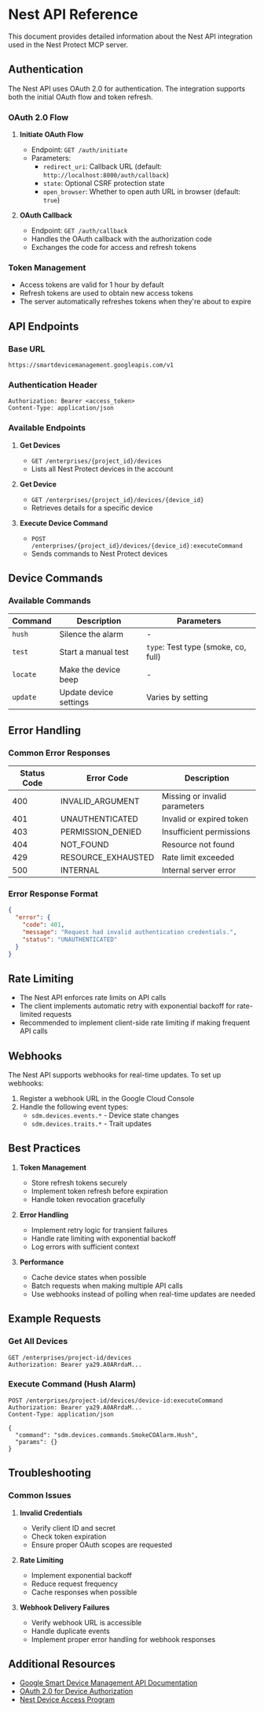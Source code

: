 # Nest API Reference

This document provides detailed information about the Nest API integration used in the Nest Protect MCP server.

## Authentication

The Nest API uses OAuth 2.0 for authentication. The integration supports both the initial OAuth flow and token refresh.

### OAuth 2.0 Flow

1. **Initiate OAuth Flow**
   - Endpoint: `GET /auth/initiate`
   - Parameters:
     - `redirect_uri`: Callback URL (default: `http://localhost:8000/auth/callback`)
     - `state`: Optional CSRF protection state
     - `open_browser`: Whether to open auth URL in browser (default: `true`)

2. **OAuth Callback**
   - Endpoint: `GET /auth/callback`
   - Handles the OAuth callback with the authorization code
   - Exchanges the code for access and refresh tokens

### Token Management

- Access tokens are valid for 1 hour by default
- Refresh tokens are used to obtain new access tokens
- The server automatically refreshes tokens when they're about to expire

## API Endpoints

### Base URL
```
https://smartdevicemanagement.googleapis.com/v1
```

### Authentication Header
```
Authorization: Bearer <access_token>
Content-Type: application/json
```

### Available Endpoints

1. **Get Devices**
   - `GET /enterprises/{project_id}/devices`
   - Lists all Nest Protect devices in the account

2. **Get Device**
   - `GET /enterprises/{project_id}/devices/{device_id}`
   - Retrieves details for a specific device

3. **Execute Device Command**
   - `POST /enterprises/{project_id}/devices/{device_id}:executeCommand`
   - Sends commands to Nest Protect devices

## Device Commands

### Available Commands

| Command | Description | Parameters |
|---------|-------------|------------|
| `hush`  | Silence the alarm | - |
| `test`  | Start a manual test | `type`: Test type (smoke, co, full) |
| `locate`| Make the device beep | - |
| `update`| Update device settings | Varies by setting |

## Error Handling

### Common Error Responses

| Status Code | Error Code | Description |
|-------------|------------|-------------|
| 400 | INVALID_ARGUMENT | Missing or invalid parameters |
| 401 | UNAUTHENTICATED | Invalid or expired token |
| 403 | PERMISSION_DENIED | Insufficient permissions |
| 404 | NOT_FOUND | Resource not found |
| 429 | RESOURCE_EXHAUSTED | Rate limit exceeded |
| 500 | INTERNAL | Internal server error |

### Error Response Format
```json
{
  "error": {
    "code": 401,
    "message": "Request had invalid authentication credentials.",
    "status": "UNAUTHENTICATED"
  }
}
```

## Rate Limiting

- The Nest API enforces rate limits on API calls
- The client implements automatic retry with exponential backoff for rate-limited requests
- Recommended to implement client-side rate limiting if making frequent API calls

## Webhooks

The Nest API supports webhooks for real-time updates. To set up webhooks:

1. Register a webhook URL in the Google Cloud Console
2. Handle the following event types:
   - `sdm.devices.events.*` - Device state changes
   - `sdm.devices.traits.*` - Trait updates

## Best Practices

1. **Token Management**
   - Store refresh tokens securely
   - Implement token refresh before expiration
   - Handle token revocation gracefully

2. **Error Handling**
   - Implement retry logic for transient failures
   - Handle rate limiting with exponential backoff
   - Log errors with sufficient context

3. **Performance**
   - Cache device states when possible
   - Batch requests when making multiple API calls
   - Use webhooks instead of polling when real-time updates are needed

## Example Requests

### Get All Devices
```http
GET /enterprises/project-id/devices
Authorization: Bearer ya29.A0ARrdaM...
```

### Execute Command (Hush Alarm)
```http
POST /enterprises/project-id/devices/device-id:executeCommand
Authorization: Bearer ya29.A0ARrdaM...
Content-Type: application/json

{
  "command": "sdm.devices.commands.SmokeCOAlarm.Hush",
  "params": {}
}
```

## Troubleshooting

### Common Issues

1. **Invalid Credentials**
   - Verify client ID and secret
   - Check token expiration
   - Ensure proper OAuth scopes are requested

2. **Rate Limiting**
   - Implement exponential backoff
   - Reduce request frequency
   - Cache responses when possible

3. **Webhook Delivery Failures**
   - Verify webhook URL is accessible
   - Handle duplicate events
   - Implement proper error handling for webhook responses

## Additional Resources

- [Google Smart Device Management API Documentation](https://developers.google.com/nest/device-access)
- [OAuth 2.0 for Device Authorization](https://developers.google.com/identity/protocols/oauth2/device-code)
- [Nest Device Access Program](https://developers.google.com/nest/device-access/registration)
